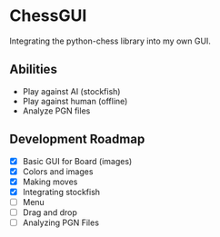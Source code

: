 # ChessGUI
Integrating the python-chess library into my own GUI.

## Abilities
- Play against AI (stockfish)
- Play against human (offline)
- Analyze PGN files

## Development Roadmap
- [x] Basic GUI for Board (images)
- [x] Colors and images
- [x] Making moves
- [x] Integrating stockfish
- [ ] Menu
- [ ] Drag and drop
- [ ] Analyzing PGN Files